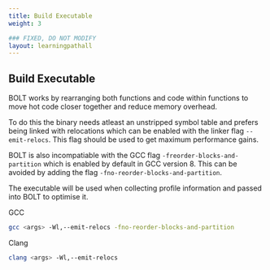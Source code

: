 ```yaml
---
title: Build Executable
weight: 3

### FIXED, DO NOT MODIFY
layout: learningpathall
---
```


## Build Executable

BOLT works by rearranging both functions and code within functions to move hot code closer together and reduce memory overhead.

To do this the binary needs atleast an unstripped symbol table and prefers being linked with relocations which can be enabled with the linker flag `--emit-relocs`. This flag should be used to get maximum performance gains.

BOLT is also incompatiable with the GCC flag `-freorder-blocks-and-partition` which is enabled by default in GCC version 8. This can be avoided by adding the flag `-fno-reorder-blocks-and-partition`.

The executable will be used when collecting profile information and passed into BOLT to optimise it.

GCC

```bash
gcc <args> -Wl,--emit-relocs -fno-reorder-blocks-and-partition
```

Clang

```bash
clang <args> -Wl,--emit-relocs
```

